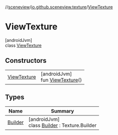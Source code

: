 //[sceneview](../../../index.md)/[io.github.sceneview.texture](../index.md)/[ViewTexture](index.md)

# ViewTexture

[androidJvm]\
class [ViewTexture](index.md)

## Constructors

| | |
|---|---|
| [ViewTexture](-view-texture.md) | [androidJvm]<br>fun [ViewTexture](-view-texture.md)() |

## Types

| Name | Summary |
|---|---|
| [Builder](-builder/index.md) | [androidJvm]<br>class [Builder](-builder/index.md) : Texture.Builder |
